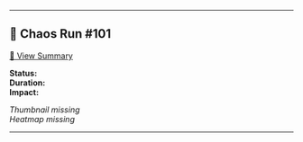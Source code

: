 ﻿---

## 🧪 Chaos Run #101  
[📄 View Summary](./summaries/summary_101.json)  

**Status:**   
**Duration:**   
**Impact:**   

_Thumbnail missing_  
_Heatmap missing_

---
